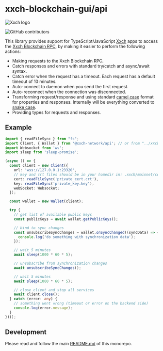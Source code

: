 # xxch-blockchain-gui/api

![Xxch logo](https://www.xxch.cc/wp-content/uploads/2022/09/xxch-logo.svg)

![GitHub contributors](https://img.shields.io/github/contributors/chiax-network/xxch-blockchain-gui?logo=GitHub)

This library provides support for TypeScript/JavaScript [Xxch](https://www.xxch.cc) apps to access the [Xxch Blockchain RPC](https://docs.xxch.cc/rpc/), by making it easier to perform the following actions:

- Making requests to the Xxch Blockchain RPC.
- Catch responses and errors with standard try/catch and async/await syntax.
- Catch error when the request has a timeout. Each request has a default timeout of 10 minutes.
- Auto-connect to daemon when you send the first request.
- Auto-reconnect when the connection was disconnected.
- Transforming request/response and using standard [camel case](https://en.wikipedia.org/wiki/Camel_case) format for properties and responses. Internally will be everything converted to [snake case](https://en.wikipedia.org/wiki/Snake_case).
- Providing types for requests and responses.

## Example

```ts
import { readFileSync } from "fs";
import Client, { Wallet } from '@xxch-network/api'; // or from "../xxch-blockchain/xxch-blockchain-gui/packages/api";
import Websocket from 'ws';
import sleep from 'sleep-promise';

(async () => {
  const client = new Client({
    url: 'wss://127.0.0.1:23320',
    // key and crt files should be in your homedir in: .xxch/mainnet/config/ssl/daemon/
    cert: readFileSync('private_cert.crt'),
    key: readFileSync('private_key.key'),
    webSocket: Websocket;
  });

  const wallet = new Wallet(client);

  try {
    // get list of available public keys
    const publicKeys = await wallet.getPublicKeys();

    // bind to sync changes
    const unsubscribeSyncChanges = wallet.onSyncChanged((syncData) => {
      console.log('do something with synchronization data');
    });

    // wait 5 minutes
    await sleep(1000 * 60 * 5);

    // unsubscribe from synchronization changes
    await unsubscribeSyncChanges();

    // wait 5 minutes
    await sleep(1000 * 60 * 5);

    // close client and stop all services
    await client.close();
  } catch (error: any) {
    // something went wrong (timeout or error on the backend side)
    console.log(error.message);
  }
})();
```

## Development

Please read and follow the main [README.md](https://github.com/ChiaX-Network/xxch-blockchain-gui) of this monorepo.
